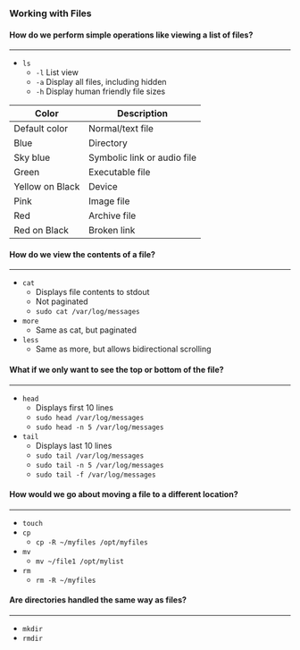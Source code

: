 ### Working with Files

#### How do we perform simple operations like viewing a list of files?

---

- `ls`
  - `-l` List view
  - `-a` Display all files, including hidden
  - `-h` Display human friendly file sizes

| Color           | Description                 |
| --------------- | --------------------------- |
| Default color   | Normal/text file            |
| Blue            | Directory                   |
| Sky blue        | Symbolic link or audio file |
| Green           | Executable file             |
| Yellow on Black | Device                      |
| Pink            | Image file                  |
| Red             | Archive file                |
| Red on Black    | Broken link                 |

#### How do we view the contents of a file?

---

- `cat`
  - Displays file contents to stdout
  - Not paginated
  - `sudo cat /var/log/messages`
- `more`
  - Same as cat, but paginated
- `less`
  - Same as more, but allows bidirectional scrolling

#### What if we only want to see the top or bottom of the file?

---

- `head`
  - Displays first 10 lines
  - `sudo head /var/log/messages`
  - `sudo head -n 5 /var/log/messages`
- `tail`
  - Displays last 10 lines
  - `sudo tail /var/log/messages`
  - `sudo tail -n 5 /var/log/messages`
  - `sudo tail -f /var/log/messages`

#### How would we go about moving a file to a different location?

---

- `touch`
- `cp`
  - `cp -R ~/myfiles /opt/myfiles`
- `mv`
  - `mv ~/file1 /opt/mylist`
- `rm`
  - `rm -R ~/myfiles`

#### Are directories handled the same way as files?

---

- `mkdir`
- `rmdir`
